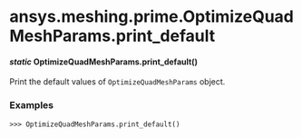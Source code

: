 # ansys.meshing.prime.OptimizeQuadMeshParams.print_default



#### *static* OptimizeQuadMeshParams.print_default()

Print the default values of `OptimizeQuadMeshParams` object.

### Examples

```pycon
>>> OptimizeQuadMeshParams.print_default()
```

<!-- !! processed by numpydoc !! -->
